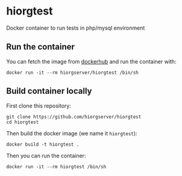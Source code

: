# hiorgtest
Docker container to run tests in php/mysql environment

## Run the container

You can fetch the image from [dockerhub](https://hub.docker.com/r/hiorgserver/hiorgtest/) and run the container with:

    docker run -it --rm hiorgserver/hiorgtest /bin/sh

## Build container locally

First clone this repository:

    git clone https://github.com/hiorgserver/hiorgtest
    cd hiorgtest
  
Then build the docker image (we name it `hiorgtest`):

    docker build -t hiorgtest .

Then you can run the container:

    docker run -it --rm hiorgtest /bin/sh
